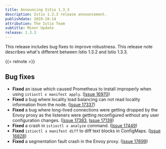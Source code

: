 ```yaml
---
title: Announcing Istio 1.3.3
description: Istio 1.3.3 release announcement.
publishdate: 2019-10-14
attribution: The Istio Team
subtitle: Minor Update
release: 1.3.3
---
```


This release includes bug fixes to improve robustness. This release note describes what's different between Istio 1.3.2 and Istio 1.3.3.

{{< relnote >}}

## Bug fixes

- **Fixed** an issue which caused Prometheus to install improperly when using `istioctl x manifest apply`. ([Issue 16970](https://github.com/istio/istio/issues/16970))
- **Fixed** a bug where locality load balancing can not read locality information from the node. ([Issue 17337](https://github.com/istio/istio/issues/17337))
- **Fixed** a bug where long-lived connections were getting dropped by the Envoy proxy as the listeners were getting reconfigured without any user configuration changes. ([Issue 17383](https://github.com/istio/istio/issues/17383), [Issue 17139](https://github.com/istio/istio/issues/17139))
- **Fixed** a crash in `istioctl x analyze` command. ([Issue 17449](https://github.com/istio/istio/issues/17449))
- **Fixed** `istioctl x manifest diff` to diff text blocks in ConfigMaps. ([Issue 16828](https://github.com/istio/istio/issues/16828))
- **Fixed** a segmentation fault crash in the Envoy proxy. ([Issue 17699](https://github.com/istio/istio/issues/17699))
